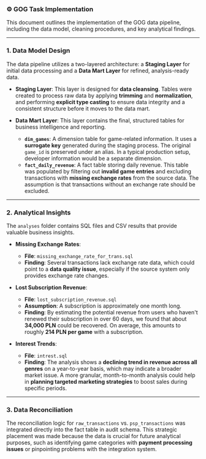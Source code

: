 ### ⚙️ GOG Task Implementation

This document outlines the implementation of the GOG data pipeline, including the data model, cleaning procedures, and key analytical findings.

***

### 1. Data Model Design

The data pipeline utilizes a two-layered architecture: a **Staging Layer** for initial data processing and a **Data Mart Layer** for refined, analysis-ready data.

* **Staging Layer**: This layer is designed for **data cleansing**. Tables were created to process raw data by applying **trimming** and **normalization**, and performing **explicit type casting** to ensure data integrity and a consistent structure before it moves to the data mart.

* **Data Mart Layer**: This layer contains the final, structured tables for business intelligence and reporting.
    * **`dim_games`**: A dimension table for game-related information. It uses a **surrogate key** generated during the staging process. The original `game_id` is preserved under an alias. In a typical production setup, developer information would be a separate dimension.
    * **`fact_daily_revenue`**: A fact table storing daily revenue. This table was populated by filtering out **invalid game entries** and excluding transactions with **missing exchange rates** from the source data. The assumption is that transactions without an exchange rate should be excluded.

***

### 2. Analytical Insights

The `analyses` folder contains SQL files and CSV results that provide valuable business insights.

* **Missing Exchange Rates**:
    * **File**: `missing_exchange_rate_for_trans.sql`
    * **Finding**: Several transactions lack exchange rate data, which could point to a **data quality issue**, especially if the source system only provides exchange rate changes.

* **Lost Subscription Revenue**:
    * **File**: `lost_subscription_revenue.sql`
    * **Assumption**: A subscription is approximately one month long.
    * **Finding**: By estimating the potential revenue from users who haven't renewed their subscription in over 60 days, we found that about **34,000 PLN** could be recovered. On average, this amounts to roughly **214 PLN per game** with a subscription.

* **Interest Trends**:
    * **File**: `intrest.sql`
    * **Finding**: The analysis shows a **declining trend in revenue across all genres** on a year-to-year basis, which may indicate a broader market issue. A more granular, month-to-month analysis could help in **planning targeted marketing strategies** to boost sales during specific periods.

***

### 3. Data Reconciliation

The reconciliation logic for `raw_transactions` vs. `psp_transactions` was integrated directly into the fact table in audit schema. This strategic placement was made because the data is crucial for future analytical purposes, such as identifying game categories with **payment processing issues** or pinpointing problems with the integration system.